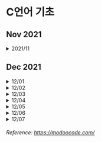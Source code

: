 # C언어 기초

## Nov 2021

<details>
<summary>2021/11</summary>
<div markdown="1">

<details>
<summary>11/01</summary>
<div markdown="1">

### 21-11-01 
1. C언어의 정의
2. 기수법 / 2진수 ↔ 10진수 ↔ 16진수 변환 / bit, byte, word, double word (메모리 단위)
3. 변수 - 정수형, 실수형 / 메모리 주소 / 변수 이름 주의사항
4. 연산자 - 산술, 대입, 비트, 쉬프트 / 연산 우선 순위 / 2의 보수 / 정수 오버플로우
5. scanf
6. if / if ~ else
7. for / while / do ~ while

</div>
</details>

<details>
<summary>11/02</summary>
<div markdown="1">

### 21-11-02
1. switch, case
2. 형 변화(캐스팅), 부동 소수점, 정규화
3. 배열(Array), 소수(Prime Number), 상수(Constant)</br>
  ※ 배열의 원소에 접근할 때 __우리가 참조하는 원소의 위치가 배열의 크기 보다 작은지 확인__

  </br>3-1. 소수  
  1과 자신을 제외한 약수가 하나도 없는 수  
  >__※ 배열의 원소의 수를 변수 크기 지정 시 특정한 값이 들어있는 변수를 사용할 수 없다.__
  ``` c
  int total = 3;
  int arr[total];
  ```
  _위와 같이 사용시 에러 발생_

  </br>3-2. 상수  
  처음 정의 시 값이 바로 주어지고, 값의 변경이 불가능하다.  
  >__※ 배열의 크기를 상수로 지정할수 없다.__
  
  </br>3-3. 변수 및 배열을 초기화 하지 않고 사용 시 에러 발생  
  >예외)
  ```c
  int arr[3] = {1};
  →/* compiler */→
  int arr[3] = {1, 0, 0};
  ```
  >__※ 특별히 초기화 하지 않은 원소들에는 0이 자동으로 들어가게 된다.__

</div>
</details>

<details>
<summary>11/03</summary>
<div markdown="1">

### 21-11-03
1. 배열 연습문제(/src/modoocode)  
1-1. 입력받은 학생들의 성적은 내림차순으로 정렬  
<br>1-2. 입력받은 학생들의 성적을 막대 그래프로 표현 (해결 x)

</div>
</details>

<details>
<summary>11/04</summary>
<div markdown="1">

### 21-11-04
1. 다차원 배열
  - 2차원 배열
  - 3차원 이상의 고차원 배열

  </br>1-1. 2차원 배열
    ```c
    int arr[3][2];
    ```
    > 위 배열을 그림으로 보면 아래와 같다

|`arr[0]`|`arr[1]`|`arr[2]`|
|:---:|:---:|:---:|
|↓|↓|↓|
|`arr[0][0]`|`arr[1][0]`|`arr[2][0]`|
|`arr[0][1]`|`arr[1][1]`|`arr[2][1]`|

→ ```arr[m][n];``` 과 같이 배열을 선언한다면(m, n은 임의의 정수값), m × n 개의 변수를 가지는 배열을 선언한 것이다. 

- 2차원 배열이나 1차원 배열 모두 메모리 상에서 연속적으로 존재 (메모리는 항상 1차원)

|메모리|
|---|
|`arr[0][0]`|
|`arr[0][1]`|
|`arr[0][2]`|
|`arr[1][0]`|
|`arr[1][1]`|
|`arr[1][2]`|
|`arr[2][0]`|
|`arr[2][1]`|
|`arr[2][2]`|

- 하지만 2차원 배열을 생각할 때 해당 원소들이 아래 표처럼 2차원 공간상에 배치 되어 있다고 생각할 수 있다.

|`arr[0][0]` 1|`arr[0][1]` 2|`arr[0][2]` 3|
|---|---|---|
|`arr[1][0]` 4|`arr[1][1]` 5|`arr[1][2]` 6|
|`arr[0][1]` 7|`arr[1][1]` 8|`arr[2][2]` 9|

※ __일차원 배열은 한 개의 인덱스로 원소에 접근하는 것__이고, __이차원 배열은 두 개의 인덱스로 원소에 접근하는 것__이다.

</div>
</details>

<details>
<summary>11/05</summary>
<div markdown="1">

### 21-11-05
1. 2차원 배열 실습(/src/modoocode)
2. 배열 정의  
`int arr[2][3] = {1,2,3,4,5,6};`  
`int arr[2][3] = {{1,2,3},{4,5,6}};`  
`int arr[] = {1,2,3,4};` = 
`int arr[4] = {1,2,3,4};`
> 위와 같이 정의 가능하다.

`int arr[];`
>하지만 위와 같이 정의 하는것은 불가능하다. 위처럼 배열을 정의한다면 컴파일러는 우리가 어떠한 크기의 배열을 정의하고 싶은지 모르기 때문에 오류가 발생한다.

  2-1. 2차원 배열의 정의  
  `int arr[][3] = {4,5,6}, [7,8,9}};`
  >비어있는 대괄호 안은 '2'가 들어간다.

  `int arr[][2] = {1,2},{3,4},{5,6},{7}};`
  >배열 정의 시 `arr[][2]`라고 했기 때문에 무조건 원소가 2인 1차원 배열들이 생기게 된다. 즉 7이 속한 1차원 배열에는 원소가 한 개인 것이 아니라 마치 `arr[3] = {1}`고 해도 상관 없는 것 처럼 8번째 원소가 들어갈 자리를 비워 놓게 되어 틀린 문장이 아니다.

  `int arr[2][] = {{4,5,6},{7,8,9}}`
  >__다차원 배열의 경우 맨 앞의 크기를 제외한 나머지 크기들을 정확히 지정해줘야 오류가 발생하지 않는다.__

3. 3차원, 그 이후 차원의 배열들

- 3차원 배열(그 이후)의 정의는 2차원 배열과 거의 동일

>일차원 배열은 한 개의 값(x)으로 원소에 접근하는 것이고, 이차원 배열은 두 개의 값(x,y)으로 원소에 접근하는 것이다!  
->  
3차원 배열은 세 개의 값(x,y,z)로 원소에 접근한다.

</div>
</details>

<details>
<summary>11/06</summary>
<div markdown="1">

### 21-11-06
~~1. 포인터~~  
- 1차원 배열 기초 연습 문제(/src/CodeUp)

</div>
</details>

<details>
<summary>11/07</summary>
<div markdown="1">

### 21-11-07
- 일주일치 복습 및 내용 정리/이해

</div>
</details>

<details>
<summary>11/08</summary>
<div markdown="1">

### 21-11-08
- 2차원 배열 기초 연습 문제
(/src/CodeUp)

</div>
</details>

<details>
<summary>11/09</summary>
<div markdown="1">

### 21-11-09
- 포인터
  >포인터 : 메모리 상에 위치한 특정한 데이터의 (시작) __주소값__을 보관하는 변수

  - (포인터에 주소값이 저장되는 데이터의 형) *(포인터의 이름);

  `int *p;`

  - (포인터에 주소값이 저장되는 데이터의 형)* (포인터의 이름);

  `int* p;`

  -> 포인터 p는 int형 데이터의 주소값을 저장하는 변수

- & 연산자
  - 변수 a의 주소값을 알고 싶다면 `&a` 로 쓰면 된다.
  
  >& 연산자를 사용하여 특정한 데이터의 메모리 상의 주소값을 알 수 있다.

</div>
</details>

<details>
<summary>11/10</summary>
<div markdown="1">

### 21-11-10
- __포인터는 특정한 데이터의 주소값을 보관한다. 이 때 포인터는 주소값을 보관하는 데이터의 형에 *를 붙임으로써 정의되고, &연산자로 특정한 데이터의 메모리 상의 주소값을 알아올 수 있다.__
</br></br>
- \* 연산자
  - 주소값에서 해당 주소값에 대응되는 데이터를 가져오는 연산자
</br> -> '_나에게 저장된 주소값에 해당하는 데이터로 생각하세요'_

int 변수 a / 포인터 p
</br>-> 포인터 p에 변수 a의 주소값이 저장되어 있다면, __포인터 p는 변수 a를 가리킨다.__ (_포인터 또한 엄연한 변수_이기 때문에 특정한 메모리 공간을 차지한다.)

- 포인터도 타입이 있다.
- 포인터도 변수이기 때문에 포인터에 들어간 주소값이 바뀔 수 있다.

</div>
</details>

<details>
<summary>11/11</summary>
<div markdown="1">

### 21-11-11
- 포인터는 특정한 데이터의 메모리 상의 (시작) 주소값을 보관하는 변수

- 상수 포인터
  - 상수: 어떠한 데이터를 상수로 만들기 위해 `const` 키워드를 붙이면 된다. </br> -> '이 데이터의 내용은 절대로 바뀔수 없다!'
  </br>→→ '절대로 바뀌지 않을 것 같은 값에는 무조건 `const` 키워드를 붙여주는 습관'을 가져야한다.  
</br>
- `const int *`의 의미는 `const int`형 변수를 가리키는게 아니라 `int`형 변수를 가리키는데, __그 값을 절대로 바꾸지 말라__라는 의미 이다.

</div>
</details>

<details>
<summary>11/12</summary>
<div markdown="1">

### 21-11-12
~~포인터 덧셈~~  
11-09 ~ 11-11 까지의 포인터 복습

</div>
</details>

<details>
<summary>11/13</summary>
<div markdown="1">

### 21-11-13
- 11-11 참조(상수 포인터 부분)

```c
/* 상수 포인터? */
#include <stdio.h>
int main() {
  int a;
  int b;
  const int* pa = &a;

  *pa = 3;  // 올바르지 않은 문장
  pa = &b;  // 올바른 문장
  return 0;
}
```

```c
const int* pa = &a;
// int* pa와 같이 정의해도 int *pa와 같음
```

- `const int*`는 `const int`형 변수를 가리키는 것이 아니라 `int`형 변수를 가리키는데, __그 값을 절대로 바꾸지 말라__는 의미이다.  
즉, `pa`는 어떠한 `int`형 변수를 가리키고 있는데 `const`가 붙었으므로 `pa`가 가리키는 변수의 값은 절대로 바뀌면 안된다.

→ `a` 자체는 변수이므로 값이 자유롭게 변경 될 수 있다.  
`pa`를 통해서 `a`를 간접적으로 가리킬 때에는 컴퓨터가 __'아, 내가 `const`인 변수를 가리키고 있구나'__ 라고 생각하기 때문에(`const int*` 로 포인터를 정의했기때문) 값을 바꿀 수 없다.

</div>
</details>

<details>
<summary>11/14</summary>
<div markdown="1">

### 21-11-14
- [11-11](#21-11-11) / [11-13](#21-11-13) 참조

```c
/* 상수 포인터? */
#include <stdio.h>
int main() {
  int a;
  int b;
  int* const pa = &a;

  *pa = 3;  // 올바른 문장
  pa = &b;  // 올바르지 않은 문장

  return 0;
}
```

- 위 코드에서는 `const`키워드가 `int*`앞에 있는것이 아니라 `int*`와 `pa`사이에 놓이고 있다.

- 포인터에는 가리키는 데이터의 주소값, 즉 `a`의 주소값이 `pa`에 저장 된다. 따라서, 이 `pa`가 `const`라는 의미는 `pa`의 값이 절대로 바뀔 수 없다는 것인데, `pa`는 포인터가 가리키는 변수의 주소값이 들어 있으므로 `pa`가 처음에 가리키는것(`a`)말고 다른것은 절대로 건드릴 수 없다는 것이다.

```c
*pa = 3; //올바른 문장
```

- pa가 가리키는 값을 바꾸면 안된다는 말은 안했기 때문에 위 문장은 가능하다.

</div>
</details>

<details>
<summary>11/15</summary>
<div markdown="1">

### 21-11-15
- 포인터 덧셈, 뺄셈

```c
#include <stdio.h>
int main() {
  int a;
  int* pa = &a;

  printf("pa의 값: %p \n", pa);

  printf("(pa + 1)의 값 : %p \n", pa + 1); // 포인터의 덧셈

  printf("(pa - 1)의 값 : %p \n", pa - 1); // 포인터의 뺄셈

  return 0;
}
```

- int가 4바이트이기 때문에 pa + 1는 주소값에 4가 더해져서 출력된다.

- int가 아닌 char, double을 사용하더라도 그에 맞게 1바이트, 8바이트 더해지게 된다.

- 위 코드에서 뺄셈의 경우에도 4가 빠지게 된다.

※ C에서는 두 포인터끼리의 덧셈을 허용하지 않는다.  
-> 두 변수의 메모리 주소를 더해서 나오는 값은 이전에 포인터들이 가리키던 두 변수와 관계없는 메모리 속의 임의 지점이다.

- 배열과 포인터

  - 배열은 __변수가 여러개 모인 것으로 생각할 수 있다.__

  - 배열들의 각 원소는 메모리 상에 연속되게 놓인다.

  ```c
  int arr[10] = {1, 2, 3, 4, 5, 6, 7, 8, 9, 10};
  ```

  이라고 정의한다면 ![array.webp](./src/img/array.webp) 위 사진에서 볼 수 있듯, 메모리 상에 연속된 형태로 나타나게 된다. 한개의 원소는 int형 변수이기 때문에 4바이트를 차지하게 된다.

</div>
</details>

<details>
<summary>11/16</summary>
<div markdown="1">

### 21-11-16

~~배열과 포인터 2 (예정)~~
- 휴식일

</div>
</details>

<details>
<summary>11/17</summary>
<div markdown="1">

### 21-11-17
- 배열과 포인터2
  - 포인터로도 배열의 원소에 쉽게 접근할 수 있다.  
  -> 배열의 시작 부분을 가리키는 포인터를 정의한 뒤에 포인터에 1을 더하면 그 다음 원소를 가르킨다.

  - 포인터는 자신이 가리키는 데이터의 '형'의 크기를 곱한 만큼 덧셈을 수행하기 때문  

  ※ 되돌아보기: __배열의 각 원소는 하나의 변수로 생각할 수 있다.__

```c
#include <stdio.h>
int main() {
  int arr[10] = {1, 2, 3, 4, 5, 6, 7, 8, 9, 10};
  int* parr;

  parr = &arr[0];

  printf("arr[3] = %d , *(parr + 3) = %d \n", arr[3], *(parr + 3));
  return 0;
}
```
>*를 이용하여 원소들과 똑같은 역할 수행이 가능하다.

- 배열에서 배열의 이름은 배열의 첫 번째 원소의 주소값을 나타낸다.
이때, 배열의 이름이 배열의 첫 번째 원소를 가리키는 포인터는 *__아니다!__*


</div>
</details>

<details>
<summary>11/18</summary>
<div markdown="1">

### 21-11-18
배열 = 배열 / 포인터 = 포인터  
-> 배열의 이름과 첫 번째 원소의 주소값은 엄밀히 다른 것이다.  

(`sizeof`사용 시 배열은 배열의 실제 크기가 나오는 반면, 포인터는 배열 자체 크기가 아닌 포인터의 크기를 알려줌)

- 배열의 이름이 `sizeof` 연산자나 주소값 연산자(`&`)와 사용될 때(예를 들어 `&arr`)의 경우를 제외하고는, __배열의 이름을 사용 시 암묵적으로 첫 번째 원소를 가리키는 포인터로 타입 변환된다.__

- [] 연산자?
  - ex) arr[3] = *(arr + 3)로 바뀌어서 처리됨.
  - 3[arr] -> *(3 + arr)로 바꿔짐.
   따라서, arr[3]과 동일한 결과를 출력한다.

- 포인터의 정의

```c
int* p;
int *p;
/*두 가지 모두 가능하나, 아래 형식을 권장함.*/

int *p, *q, *r; // 올바른 문장
int* p, q, r; // 틀린 문장

// p만 int를 가리키는 포인터, q, r은 평볌한 int형 변수가 된다.
```

</div>
</details>

<details>
<summary>11/19</summary>
<div markdown="1">

### 21-11-19
> 이전 내용
- 배열은 배열이고, 포인터는 포인터이다. 다만;
  - `sizeof`와 주소값 연산자와 함꼐 사용할 때를 제외하면, 배열의 이름은 첫 번째 원소를 가리킨다.
   - `arr[i]`와 같은 문장은 사실 컴파일러에 의해 `*(arr + i)`로 변환된다.

---

- 1차원 배열 가리키기

```c
#include <stdio.h>

int main() {
  int arr[3] = {1, 2, 3};
  int *parr;

  parr = arr; // parr = &arr[0]; 과 동일

  printf("arr[1] : %d \n", arr[1]);
  printf("parr[1] : %d \n", parr[1]);
  return 0;
}
```
---
```c
#include <stdio.h>
int main() {
  int arr[10] = {100, 98, 97, 95, 89, 76, 92, 96, 100, 99};

  int* parr = arr;
  int sum = 0;

  while (parr - arr <= 9) {
    sum += (*parr);
    parr++;
  }

  printf("내 시험 점수 평균 : %d \n", sum / 10);
  return 0;
}
```

※ 포인터 연산에서 1 증가 시킨다면, `parr`에 저장된 주소값에 1을 더하는것이 아니라 `1 *`(포인터가 가리키는 타입의 크기)가 더해진다.

- 여기서 `parr`을 따로 선언한 이유는 `arr`를 증가 시켜서 `*(arr)`로 접근 할 수 없기 때문이다. (아래 코드 참고)

```c
#include <stdio.h>
int main() {
  int arr[10] = {100, 98, 97, 95, 89, 76, 92, 96, 100, 99};

  arr++;  // 오류
  return 0;
}
```

- 배열의 이름이 첫 번째 원소를 가리키는 포인터로 타입 변경 된다고 했을 때, 단순히 배열의 첫 번째 원소를 가리키는 주소값 그 자체가 될 뿐이다.


- 따라서, `arr++`문장은 C컴파일러 입장에서 `(0x7fff1234)++;`를 수행한 것인데, 이는 말이 되지 않는 문장이다.

</div>
</details>

<details>
<summary>11/20</summary>
<div markdown="1">

### 21-11-20
- 포인터의 포인터
  - `int **p;` -> `int`를 가리키는 포인터를 가리키는 포인터

```c
// 예제
#include <stdio.h>
int main() {
  int a;
  int *pa;
  int **ppa;

  pa = &a;
  ppa = &pa;

  a = 3;

  printf("a: %d // *pa : %d // **ppa : %d \n", a, *pa, **ppa);
  //*pa = a, **ppa = *(*ppa) = *pa = a
  printf("&a: %p // pa : %p // *ppa : %p \n", &a, pa, *ppa);
  //pa = &a, *ppa = pa = &a
  printf("&pa: %p // ppa : %p \n", &pa, ppa);
  //ppa = &pa
}

// 같은 행에 있는 값들이 모두 같음
```

> 위 관계를 그림으로 나타내면 아래와 같다.

![PP.webp](./src/img/PP.webp)

- 배열 이름의 주소값
  > __이전 내용__  
   배열 이름에 `sizeof`연산자와 주소값 연산자를 사용할 때 빼고는 전부 다 포인터로 암묵적 변환이 이루어진다.

```c
#include <stdio.h>

int main() {
  int arr[3] = {1, 2, 3};
  int (*parr)[3] = &arr;

  printf("arr[1] : %d \n", arr[1]);
  printf("parr[1] : %d \n", (*parr)[1]);
}
``` 

- `&arr`의 의미?  
  -> `arr`는 `int *`로 암묵적 변환된다고 했으니까 `&arr`는 `int **`가 되는것이 *__아니다!__*  
암묵적 변환은 주소값 연산자가 왔을 때는 이루어지지 않는다.

-> `arr`는 __크기가 3인 배열__이기 때문에 `&arr`를 보관할 포인터는 __크기가 3인 배열을 가리키는 포인터__가 되어야 한다.

> ※ `parr`를 정의할 때 `*parr`를 꼭 `()`로 감싸야 한다. 괄호를 뺀다면 `int *parr[3]`과 같이 되어, 컴파일러가 `int *` 원소 3개를 가지는 배열을 정의한 것으로 오해하게 된다.

</div>
</details>

<details>
<summary>11/21~26</summary>
<div markdown="1">

### 21-11-21 ~ 21-11-26
  - 휴식(안경 파손, 수리 중)

</div>
</details>

<details>
<summary>11/27</summary>
<div markdown="1">

### 21-11-27
- 배열 이름의 주소값
  - 배열 이름에 `sizeof`연산자를 사용할 때 빼고는 전부 포인터로 암묵적 변환이 이루어진다.  
  _※ 암묵적 변환은 주소값 연산자가 왔을 때에는 이루어 지지 않는다._
  


</div>
</details>

<details>
<summary>11/28</summary>
<div markdown="1">

### 21-11-28
- 2차원 배열의 [] 연산자


</div>
</details>

<details>
<summary>11/29</summary>
<div markdown="1">

### 21-11-29
- 포인터의 형(type)을 결정짓는 두 가지 요소
  
- 포인터 배열


</div>
</details>

<details>
<summary>11/30</summary>
<div markdown="1">

### 21-11-30
- 포인터 복습


</div>
</details>

</div>
</details>

## Dec 2021

<details>
<summary>12/01</summary>
<div markdown="1">
  
### 21-12-01
- 포인터 복습
  
  
</div>
</details>

<details>
<summary>12/02</summary>
<div markdown="1">
  
### 21-12-02
- fucntion (1)
  
  
</div>
</details>

<details>
<summary>12/03</summary>
<div markdown="1">
  
### 21-12-03
- fucntion (1)
  - `main` 함수
  
  
</div>
</details>

<details>
<summary>12/04</summary>
<div markdown="1">

### 21-12-04
- fucntion (2)
  
  
</div>
</details>

<details>
<summary>12/05</summary>
<div markdown="1">

### 21-12-05
- fucntion (2)
  - 함수의 원형
  
  
</div>
</details>

<details>
<summary>12/06</summary>
<div markdown="1">

### 21-12-06
- fucntion (3)
  
  
</div>
</details>

<details>
<summary>12/07</summary>
<div markdown="1">

### 21-12-07
- fucntion (3)
  - 함수 포인터
  
  
</div>
</details>



###### Reference: https://modoocode.com/
